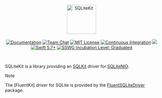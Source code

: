 <p align="center">
<picture>
  <source media="(prefers-color-scheme: dark)" srcset="https://github.com/vapor/sqlite-kit/assets/1130717/2d99c0b9-35e5-4f04-bb6c-8d59ff6e78c6">
  <source media="(prefers-color-scheme: light)" srcset="https://github.com/vapor/sqlite-kit/assets/1130717/cb36f94d-3ac3-4fba-b801-fe19eac7dbc2">
  <img src="https://github.com/vapor/sqlite-kit/assets/1130717/cb36f94d-3ac3-4fba-b801-fe19eac7dbc2" height="96" alt="SQLiteKit">
</picture> 
<br>
<br>
<a href="https://docs.vapor.codes/4.0/"><img src="https://design.vapor.codes/images/readthedocs.svg" alt="Documentation"></a>
<a href="https://discord.gg/vapor"><img src="https://design.vapor.codes/images/discordchat.svg" alt="Team Chat"></a>
<a href="LICENSE"><img src="https://design.vapor.codes/images/mitlicense.svg" alt="MIT License"></a>
<a href="https://github.com/vapor/sqlite-kit/actions/workflows/test.yml"><img src="https://img.shields.io/github/actions/workflow/status/vapor/sqlite-kit/test.yml?event=push&style=plastic&logo=github&label=test&logoColor=%23ccc" alt="Continuous Integration"></a>
<a href="https://codecov.io/github/vapor/sqlite-kit"><img src="https://img.shields.io/codecov/c/github/vapor/sqlite-kit?style=plastic&logo=codecov&label=Codecov"></a>
<a href="https://swift.org"><img src="https://design.vapor.codes/images/swift57up.svg" alt="Swift 5.7+"></a>
<a href="https://www.swift.org/sswg/incubation-process.html"><img src="https://design.vapor.codes/images/sswg-graduated-white.svg" alt="SSWG Incubation Level: Graduated"></a>
</p>

<br>

SQLiteKit is a library providing an [SQLKit] driver for [SQLiteNIO].

> [!NOTE]
> The [FluentKit] driver for SQLite is provided by the [FluentSQLiteDriver] package.

[SQLKit]: https://swiftpackageindex.com/vapor/sql-kit
[SQLiteNIO]: https://swiftpackageindex.com/vapor/sqlite-nio
[Fluent]: https://swiftpackageindex.com/vapor/fluent-kit
[FluentSQLiteDriver]: https://swiftpackageindex.com/vapor/fluent-sqlite-driver

